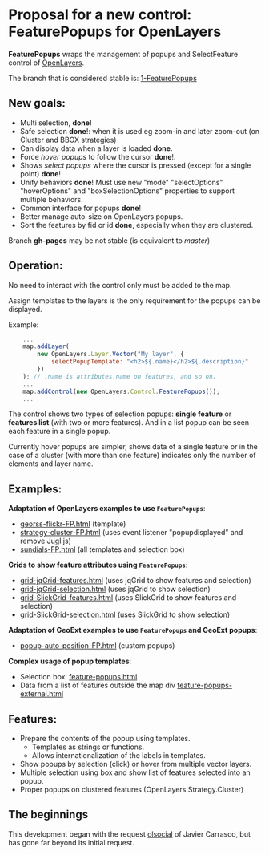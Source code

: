 Proposal for a new control: FeaturePopups for OpenLayers
========================================================

**FeaturePopups** wraps the management of popups and SelectFeature control of [OpenLayers](http://openlayers.org).

The branch that is considered stable is: [1-FeaturePopups](https://github.com/jorix/OL-FeaturePopups/tree/1-FeaturePopups)

New goals:
----------
 * Multi selection, **done**!
 * Safe selection **done**!: when it is used eg zoom-in and later zoom-out (on Cluster and BBOX strategies)
 * Can display data when a layer is loaded **done**.
 * Force *hover popups* to follow the cursor **done**!.
 * Shows *select popups* where the cursor is pressed (except for a single point) **done**!
 * Unify behaviors **done**! Must use new "mode" "selectOptions" "hoverOptions" and "boxSelectionOptions" properties to support multiple behaviors. 
 * Common interface for popups **done**!
 * Better manage auto-size on OpenLayers popups.
 * Sort the features by fid or id **done**, especially when they are clustered.

Branch **gh-pages** may be not stable (is equivalent to *master*)
 
Operation:
---------
No need to interact with the control only must be added to the map.

Assign templates to the layers is the only requirement for the popups can be displayed. 

Example:

```javascript
    ...
    map.addLayer(
        new OpenLayers.Layer.Vector("My layer", {
            selectPopupTemplate: "<h2>${.name}</h2>${.description}"
        })
    ); // .name is attributes.name on features, and so on.
    ...
    map.addControl(new OpenLayers.Control.FeaturePopups());
    ...
```

The control shows two types of selection popups: **single feature** or **features list** (with two or more features). And in a list popup can be seen each feature in a single popup.

Currently hover popups are simpler, shows data of a single feature or in the case of a cluster (with more than one feature) indicates only the number of elements and layer name.

Examples:
---------
**Adaptation of OpenLayers examples to use `FeaturePopups`**:

 * [georss-flickr-FP.html](http://jorix.github.com/OL-FeaturePopups/examples/georss-flickr-FP.html) (template)
 * [strategy-cluster-FP.html](http://jorix.github.com/OL-FeaturePopups/examples/strategy-cluster-FP.html) (uses event listener "popupdisplayed" and remove Jugl.js)
 * [sundials-FP.html](http://jorix.github.com/OL-FeaturePopups/examples/sundials-FP.html) (all templates and selection box)
 
**Grids to show feature attributes using `FeaturePopups`**:

 * [grid-jqGrid-features.html](http://jorix.github.com/OL-FeaturePopups/examples/grid-jqGrid-features.html) (uses jqGrid to show features and selection)
 * [grid-jqGrid-selection.html](http://jorix.github.com/OL-FeaturePopups/examples/grid-jqGrid-selection.html) (uses jqGrid to show selection)
 * [grid-SlickGrid-features.html](http://jorix.github.com/OL-FeaturePopups/examples/grid-SlickGrid-features.html) (uses SlickGrid to show features and selection)
 * [grid-SlickGrid-selection.html](http://jorix.github.com/OL-FeaturePopups/examples/grid-SlickGrid-selection.html) (uses SlickGrid to show selection)
 
**Adaptation of GeoExt examples to use `FeaturePopups` and GeoExt popups**: 

 * [popup-auto-position-FP.html](http://jorix.github.com/OL-FeaturePopups/examples-geoext/popup-auto-position-FP.html) (custom popups)

**Complex usage of popup templates**:

 * Selection box: [feature-popups.html](http://jorix.github.com/OL-FeaturePopups/examples/feature-popups.html)
 * Data from a list of features outside the map div [feature-popups-external.html](http://jorix.github.com/OL-FeaturePopups/examples/feature-popups-external.html)

Features:
--------
 * Prepare the contents of the popup using templates.
    * Templates as strings or functions.
    * Allows internationalization of the labels in templates.
 * Show popups by selection (click) or hover from multiple vector layers.
 * Multiple selection using box and show list of features selected into an popup.
 * Proper popups on clustered features (OpenLayers.Strategy.Cluster)

The beginnings
--------------
This development began with the request [olsocial](http://osgeo-org.1560.n6.nabble.com/HTML-template-popup-manager-td3889159.html) 
of Javier Carrasco, but has gone far beyond its initial request.
